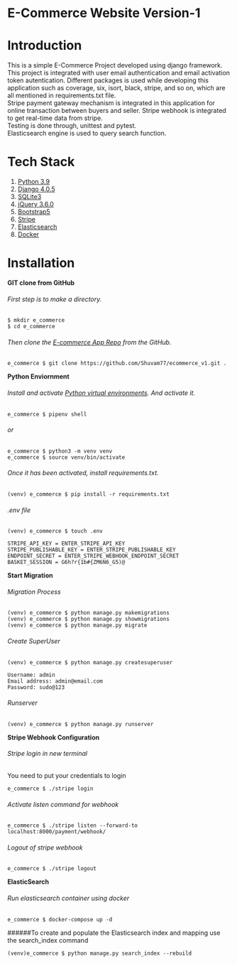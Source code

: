 # E-Commerce Website Version-1
# Introduction
This is a simple E-Commerce Project developed using django framework. This project is integrated with user email authentication and email activation token autentication. Different packages is used while developing this application such as coverage, six, isort, black, stripe, and so on, which are all mentioned in requirements.txt file.  
Stripe payment gateway mechanism is integrated in this application for online transaction between buyers and seller. Stripe webhook is integrated to get real-time data from stripe.  
Testing is done through, unittest and pytest.  
Elasticsearch engine is used to query search function.

# Tech Stack
  1. [Python 3.9](https://www.python.org/)
  2. [Django 4.0.5](https://www.djangoproject.com/)
  3. [SQLite3](https://www.sqlite.org/index.html)
  4. [jQuery 3.6.0](https://blog.jquery.com/2021/03/02/jquery-3-6-0-released/)
  5. [Bootstrap5](https://getbootstrap.com/)
  6. [Stripe](https://stripe.com/en-de)
  7. [Elasticsearch](https://django-elasticsearch-dsl.readthedocs.io/en/latest/quickstart.html)
  8. [Docker](https://www.docker.com/)

  
 # Installation
  **GIT clone from GitHub**
  
  ###### First step is to make a directory.
  ```
  $ mkdir e_commerce
  $ cd e_commerce
  ```
  
  ###### Then clone the [E-commerce App Repo](https://github.com/Shuvam77/ecommerce_v1) from the GitHub.
  ```
  e_commerce $ git clone https://github.com/Shuvam77/ecommerce_v1.git .
  ```
  
  **Python Enviornment**
  ###### Install and activate [Python virtual environments](https://docs.python.org/3/tutorial/venv.html). And activate it.
  ```
  e_commerce $ pipenv shell
  ```
  ###### or
  ```
  e_commerce $ python3 -m venv venv
  e_commerce $ source venv/bin/activate
  ```
  
  ###### Once it has been activated, install requirements.txt.
  ```
  (venv) e_commerce $ pip install -r requirements.txt
  ```
  
  ###### .env file
  ```
  (venv) e_commerce $ touch .env
  ```
  ```
  STRIPE_API_KEY = ENTER_STRIPE_API_KEY
  STRIPE_PUBLISHABLE_KEY = ENTER_STRIPE_PUBLISHABLE_KEY
  ENDPOINT_SECRET = ENTER_STRIPE_WEBHOOK_ENDPOINT_SECRET
  BASKET_SESSION = G6h?r{1b#{ZM6N6_G5)@
  ```
  
  **Start Migration**
  ###### Migration Process
  ```
  (venv) e_commerce $ python manage.py makemigrations
  (venv) e_commerce $ python manage.py showmigrations
  (venv) e_commerce $ python manage.py migrate
  ```
  
  ###### Create SuperUser
  ```
  (venv) e_commerce $ python manage.py createsuperuser
  
  Username: admin
  Email address: admin@email.com
  Password: sudo@123
  ```
  
  ###### Runserver
  ```
  (venv) e_commerce $ python manage.py runserver
  ```
  
  **Stripe Webhook Configuration**
  ###### Stripe login in new terminal
  You need to put your credentials to login
  ```
  e_commerce $ ./stripe login
  ```
  
  ###### Activate listen command for webhook
  ```
  e_commerce $ ./stripe listen --forward-to localhost:8000/payment/webhook/
  ```
  
  ###### Logout of stripe webhook
  ```
  e_commerce $ ./stripe logout
  ```

  **ElasticSearch**
  ###### Run elasticsearch container using docker
  ```
  e_commerce $ docker-compose up -d
  ```
  
  ######To create and populate the Elasticsearch index and mapping use the search_index command
  ```
  (venv)e_commerce $ python manage.py search_index --rebuild
  ```
